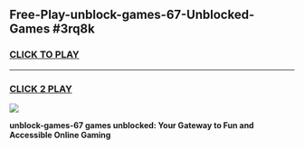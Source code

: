 
## Free-Play-unblock-games-67-Unblocked-Games #3rq8k
<h3>
<a href="https://news.freeplayer.one?title=unblock-games-67&ref=8M">CLICK TO PLAY</a></h3>
<hr>

<h3>
<a href="https://news.freeplayer.one?title=unblock-games-67&ref=8M">CLICK 2 PLAY</a>
  
</h3>

<a href="https://news.freeplayer.one?title=unblock-games-67&ref=8M"><img src="https://clearcache.store/games.png"></a>


**unblock-games-67 games unblocked: Your Gateway to Fun and Accessible Online Gaming**
